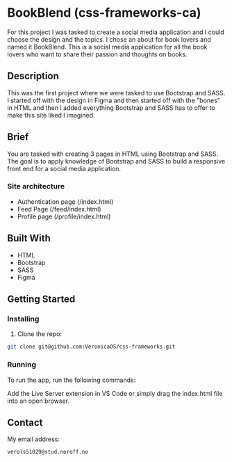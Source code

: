 # BookBlend (css-frameworks-ca)

For this project I was tasked to create a social media application and I could choose the design and the topics. I chose an about for book lovers and named it BookBlend. This is a social media application for all the book lovers who want to share their passion and thoughts on books.

## Description

This was the first project where we were tasked to use Bootstrap and SASS. I started off with the design in Figma and then started off with the "bones" in HTML and then I added everything Bootstrap and SASS has to offer to make this site liked I imagined.

## Brief

You are tasked with creating 3 pages in HTML using Bootstrap and SASS. The goal is to apply knowledge of Bootstrap and SASS to build a responsive front end for a social media application.

### Site architecture

-   Authentication page (/index.html)
-   Feed Page (/feed/index.html)
-   Profile page (/profile/index.html)

## Built With

-   HTML
-   Bootstrap
-   SASS
-   Figma

## Getting Started

### Installing

1. Clone the repo:

```bash
git clone git@github.com:VeronicaOS/css-frameworks.git
```

### Running

To run the app, run the following commands:

Add the Live Server extension in VS Code or simply drag the index.html file into an open browser.

## Contact

My email address:

```bash
verols51029@stud.noroff.no
```
